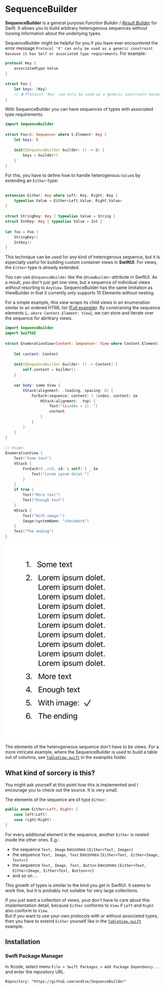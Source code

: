 # SequenceBuilder

**SequenceBuilder** is a general purpose *Function Builder* / [*Result Builder*](https://github.com/apple/swift-evolution/blob/main/proposals/0289-result-builders.md)
for Swift. It allows you to build arbitrary heterogenous sequences without loosing information about the underlying types.

SequenceBuilder might be helpful for you if you have ever encountered the error message  `Protocol 'X' can only be used as a generic constraint because it has Self or associated type requirements`. For example:

```swift
protocol Key {
    associatedtype Value
}

struct Foo {
    let keys: [Key]
    // ❌ Protocol 'Key' can only be used as a generic constraint because it has Self or associated type requirements
}
```

With SequenceBuilder you can have sequences of types with associated type requirements.

```swift
import SequenceBuilder

struct Foo<S: Sequence> where S.Element: Key {
    let keys: S

    init(@SequenceBuilder builder: () -> S) {
        keys = builder()
    }
}
```

For this, you have to define how to handle heterogenous `Value`s by extending an `Either`-type:

```swift

extension Either: Key where Left: Key, Right: Key {
    typealias Value = Either<Left.Value, Right.Value>
}

struct StringKey: Key { typealias Value = String }
struct IntKey: Key { typealias Value = Int }

let foo = Foo {
    StringKey()
    IntKey()
}
```

This technique can be used for any kind of heterogenous sequence, but it is especially useful for building custom container views in **SwiftUI**.
For views, the `Either`-type is already extended.

You can use `@SequenceBuilder` like the `@ViewBuilder`-attribute in SwiftUI. As a result, you don't just get one view, but a sequence of individual views *without* resorting to `AnyView`.
SequenceBuilder has the same limitation as ViewBuilder in that it currently only supports 10 Elements without nesting.

For a simple example, this view wraps its child views in an enumeration similar to an ordered HTML list ([Full example](Sources/SequenceBuilderExamples/EnumerationView.swift)).
By constraining the sequence elements (`… where Content.Element: View`), we can store and iterate over the sequence for abritrary views.  
```swift
import SequenceBuilder
import SwiftUI

struct EnumerationView<Content: Sequence>: View where Content.Element: View {

    let content: Content

    init(@SequenceBuilder builder: () -> Content) {
        self.content = builder()
    }

    var body: some View {
        VStack(alignment: .leading, spacing: 8) {
            ForEach(sequence: content) { (index, content) in
                HStack(alignment: .top) {
                    Text("\(index + 1). ")
                    content
                }
            }
        }
    }
}

// Usage: 
EnumerationView {
    Text("Some text")
    VStack {
        ForEach(0..<10, id: \.self) { _ in
            Text("Lorem ipsum dolet.")
        }
    }
    if true {
        Text("More text")
        Text("Enough text")
    }
    HStack {
        Text("With image:")
        Image(systemName: "checkmark")
    }
    Text("The ending")
}
```

![enumeration view example](enumeration.png "EnumerationView")

The elements of the heterogeneous sequence don't have to be views. For a more intricate example, where the SequenceBuilder is used to build
a table out of columns, see [`TableView.swift`](Sources/SequenceBuilderExamples/TableView.swift) in the examples folder.

## What kind of sorcery is this?

You might ask yourself at this point how this is implemented and I encourage you to check out the source. It is very small.

The elements of the sequence are of type `Either`:
```swift
public enum Either<Left, Right> {
    case left(Left)
    case right(Right)
}
```
For every additional element in the sequence, another `Either` is nested inside the other ones. E.g.:
- the sequence `Text, Image` becomes `[Either<Text, Image>]`
- the sequence `Text, Image, Text` becomes `[Either<Text, Either<Image, Text>>]`
- the sequence `Text, Image, Text, Button` becomes `[Either<Text, Either<Image, Either<Text, Button>>>]`
- and so on ...

This growth of types is similar to the kind you get in SwiftUI. It seems to work fine, but it is probably not suitable for very large collections.  

If you just want a collection of views, yout don't have to care about this implementation detail, because `Either` conforms to `View` if `Left` and `Right` also conform to `View`.  
But if you want to use your own protocols with or without associated types, then you have to extend `Either` yourself like in the [`TableView.swift`](Sources/SequenceBuilderExamples/TableView.swift) example.

## Installation

### Swift Package Manager

In Xcode, select menu `File > Swift Packages > Add Package Dependency...` and enter the repository URL.
```
Repository: "https://github.com/andtie/SequenceBuilder"
```
